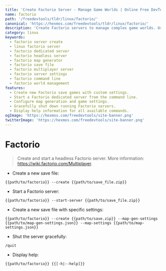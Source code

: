 ```yaml
---
title: 'Create Factorio Server - Manage Game Worlds | Online Free DevTools by Hexmos'
name: factorio
path: '/freedevtools/tldr/linux/factorio/'
canonical: 'https://hexmos.com/freedevtools/tldr/linux/factorio/'
description: 'Create Factorio servers to manage complex game worlds. Use command-line options for custom map generation and settings. Free online tool, no registration required.'
category: linux
keywords:
  - factorio server create
  - linux factorio server
  - factorio dedicated server
  - factorio headless server
  - factorio map generator
  - factorio save file
  - factorio multiplayer server
  - factorio server settings
  - factorio command line
  - factorio world management
features:
  - Create new Factorio save games with custom settings.
  - Start a Factorio dedicated server from the command line.
  - Configure map generation and game settings.
  - Gracefully shut down running Factorio servers.
  - Display help information for all available commands.
ogImage: 'https://hexmos.com/freedevtools/site-banner.png'
twitterImage: 'https://hexmos.com/freedevtools/site-banner.png'
---
```


# Factorio

> Create and start a headless Factorio server.
> More information: <https://wiki.factorio.com/Multiplayer>.

- Create a new save file:

`{{path/to/factorio}} --create {{path/to/save_file.zip}}`

- Start a Factorio server:

`{{path/to/factorio}} --start-server {{path/to/save_file.zip}}`

- Create a new save file with specific settings:

`{{path/to/factorio}} --create {{path/to/save.zip}} --map-gen-settings {{path/to/map-gen-settings.json}} --map-settings {{path/to/map-settings.json}}`

- Shut the server gracefully:

`/quit`

- Display help:

`{{path/to/factorio}} {{[-h|--help]}}`
